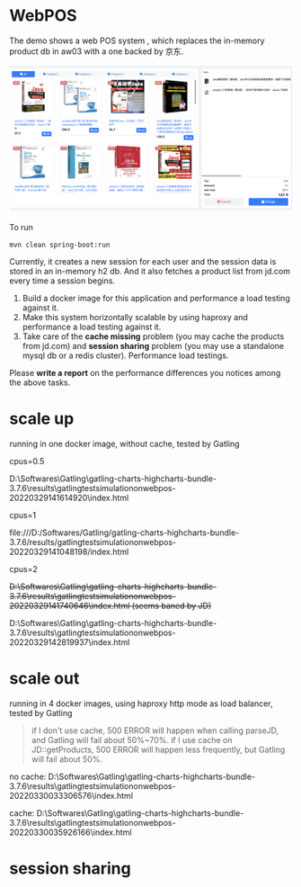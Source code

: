 # WebPOS

The demo shows a web POS system , which replaces the in-memory product db in aw03 with a one backed by 京东.


![](jdpos.png)

To run

```shell
mvn clean spring-boot:run
```

Currently, it creates a new session for each user and the session data is stored in an in-memory h2 db. 
And it also fetches a product list from jd.com every time a session begins.

1. Build a docker image for this application and performance a load testing against it.
2. Make this system horizontally scalable by using haproxy and performance a load testing against it.
3. Take care of the **cache missing** problem (you may cache the products from jd.com) and **session sharing** problem (you may use a standalone mysql db or a redis cluster). Performance load testings.

Please **write a report** on the performance differences you notices among the above tasks.

# scale up

running in one docker image, without cache, tested by Gatling

cpus=0.5

D:\Softwares\Gatling\gatling-charts-highcharts-bundle-3.7.6\results\gatlingtestsimulationonwebpos-20220329141614920\index.html

cpus=1

file:///D:/Softwares/Gatling/gatling-charts-highcharts-bundle-3.7.6/results/gatlingtestsimulationonwebpos-20220329141048198/index.html

cpus=2 

~~D:\Softwares\Gatling\gatling-charts-highcharts-bundle-3.7.6\results\gatlingtestsimulationonwebpos-20220329141740646\index.html  (seems baned by JD)~~

D:\Softwares\Gatling\gatling-charts-highcharts-bundle-3.7.6\results\gatlingtestsimulationonwebpos-20220329142819937\index.html

# scale out

running in 4 docker images, using haproxy http mode as load balancer, tested by Gatling

> if I don't use cache, 500 ERROR will happen when calling parseJD, and Gatling will fail about 50%~70%.
> if I use cache on JD::getProducts, 500 ERROR will happen less frequently, but Gatling will fail about 50%.

no cache: D:\Softwares\Gatling\gatling-charts-highcharts-bundle-3.7.6\results\gatlingtestsimulationonwebpos-20220330033306576\index.html

cache: D:\Softwares\Gatling\gatling-charts-highcharts-bundle-3.7.6\results\gatlingtestsimulationonwebpos-20220330035926166\index.html

# session sharing

